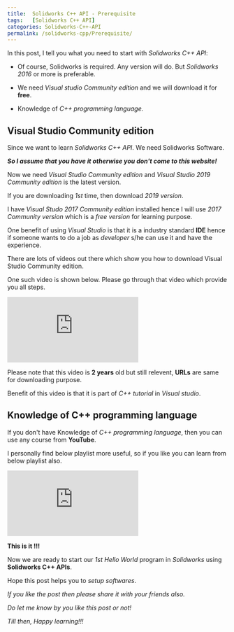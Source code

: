 ```yaml
---
title:  Solidworks C++ API - Prerequisite
tags:   [Solidworks C++ API]
categories: Solidworks-C++-API
permalink: /solidworks-cpp/Prerequisite/
---
```


In this post, I tell you what you need to start with *Solidworks C++ API*:

  * Of course, Solidworks is required. Any version will do. But *Solidworks 2016* or more is preferable.

  * We need *Visual studio Community edition* and we will download it for **free**.

  * Knowledge of *C++ programming language.*

## Visual Studio Community edition

Since we want to learn *Solidworks C++ API*. We need Solidworks Software.

***So I assume that you have it otherwise you don't come to this website!***

Now we need *Visual Studio Community edition* and *Visual Studio 2019 Community edition* is the latest version.

If you are downloading *1st* time, then download *2019 version*.

I have *Visual Studo 2017 Community edition* installed hence I will use *2017 Community version* which is a *free version* for learning purpose.

One benefit of using *Visual Studio* is that it is a industry standard **IDE** hence if someone wants to do a job as *developer* s/he can use it and have the experience.

There are lots of videos out there which show you how to download Visual Studio Community edition.

One such video is shown below. Please go through that video which provide you all steps.

<iframe src="https://www.youtube.com/embed/1OsGXuNA5cc" frameborder="0" allowfullscreen></iframe>
<br>

Please note that this video is **2 years** old but still relevent, **URLs** are same for downloading purpose.

Benefit of this video is that it is part of *C++ tutorial* in *Visual studio*.

## Knowledge of C++ programming language

If you don't have Knowledge of *C++ programming language*, then you can use any course from **YouTube**.

I personally find below playlist more useful, so if you like you can learn from below playlist also.

<iframe src="https://www.youtube.com/embed/videoseries?list=PLlrATfBNZ98dudnM48yfGUldqGD0S4FFb" frameborder="0" allowfullscreen></iframe>
<br>

**This is it !!!**

Now we are ready to start our *1st Hello World* program in *Solidworks* using **Solidworks C++ APIs**.

Hope this post helps you to *setup softwares*.

*If you like the post then please share it with your friends also.*

*Do let me know by you like this post or not!*

*Till then, Happy learning!!!*